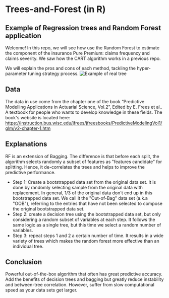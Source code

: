 # Trees-and-Forest (in R)

## Example of Regression trees and Random Forest application 
Welcome! In this repo, we will see how use the Random Forest to estimate the component of the insurance Pure Premium: claims frequency and claims severity.
We saw how the CART algorithm works in a previous repo. 


We will explain the pros and cons of each method, tackling the hyper-parameter tuning strategy process. 
![Example of real tree](https://github.com/william-tiritilli/Trees-and-Forest/assets/46381506/e256ca82-f0a3-43e1-86d7-b998e6f81c58)

## Data
The data in use come from the chapter one of the book “Predictive Modelling Applications in Actuarial Science, Vol.2”, Edited by E. Frees et al.. A textbook for people who wants to develop knowledge in these fields.
The book's website is located here: https://instruction.bus.wisc.edu/jfrees/jfreesbooks/PredictiveModelingVol1/glm/v2-chapter-1.htm

## Explanations
RF is an extension of Bagging. The difference is that before each split, the algorithm selects randomly a subset of features as "features candidate" for splitting. Hence, it de-correlates the trees and helps to improve the predictive performance.
-	Step 1: Create a bootstrapped data set from the original data set. It is done by randomly selecting sample from the original data with replacement. In general, 1/3 of the original data don't end up in this bootstrapped data set. We call it the "Out-of-Bag" data set (a.k.a "OOB"), referring to the entries that have not been selected to compose the original bootstrapped data set.
-	Step 2: create a decision tree using the bootstrapped data set, but only considering a random subset of variables at each step. It follows the same logic as a single tree, but this time we select a random number of variables.
-	Step 3: repeat steps 1 and 2 a certain number of time. It results in a wide variety of trees which makes the random forest more effective than an individual tree. 

## Conclusion
Powerful out-of-the-box algorithm that often has great predictive accuracy. 
Add the benefits of decision trees  and bagging but greatly reduce instability and between-tree correlation.
However, suffer from slow computational speed as your data sets get larger.



